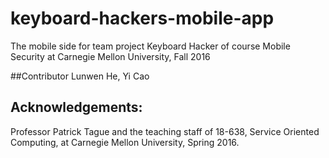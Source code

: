 # keyboard-hackers-mobile-app
The mobile side for team project Keyboard Hacker of course Mobile Security at Carnegie Mellon University, Fall 2016

##Contributor
  Lunwen He, Yi Cao

Acknowledgements:
---------------------------------------------------------
Professor Patrick Tague and the teaching staff of 18-638,
Service Oriented Computing, at Carnegie Mellon University, Spring 2016.
